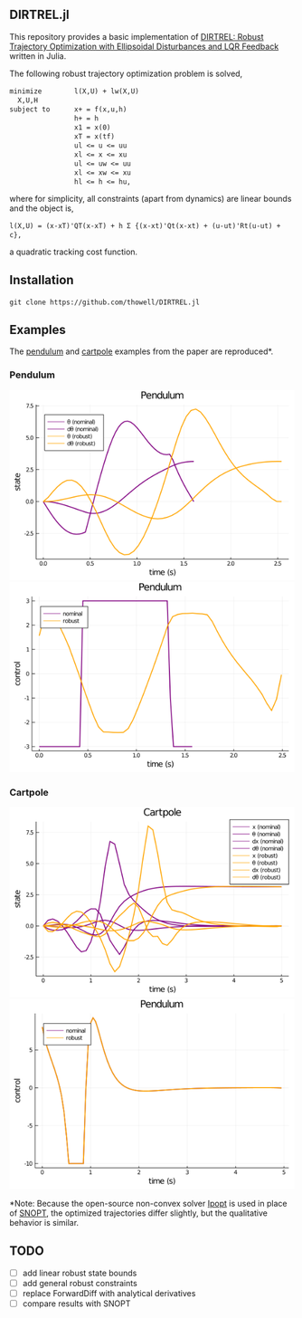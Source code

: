 ## DIRTREL.jl

This repository provides a basic implementation of [DIRTREL: Robust Trajectory Optimization with Ellipsoidal Disturbances and LQR Feedback](https://agile.seas.harvard.edu/files/agile/files/dirtrel.pdf) written in Julia.

The following robust trajectory optimization problem is solved,
```
minimize        l(X,U) + lw(X,U)
  X,U,H
subject to      x+ = f(x,u,h)
                h+ = h
                x1 = x(0)
                xT = x(tf)
                ul <= u <= uu
                xl <= x <= xu
                ul <= uw <= uu
                xl <= xw <= xu
                hl <= h <= hu,             
```
where for simplicity, all constraints (apart from dynamics) are linear bounds
and the object is,
```
l(X,U) = (x-xT)'QT(x-xT) + h Σ {(x-xt)'Qt(x-xt) + (u-ut)'Rt(u-ut) + c},
```
a quadratic tracking cost function.

## Installation
```code
git clone https://github.com/thowell/DIRTREL.jl
```

## Examples
The [pendulum](https://github.com/thowell/DIRTREL.jl/blob/master/examples/pendulum_robust.jl) and [cartpole](https://github.com/thowell/DIRTREL.jl/blob/master/examples/cartpole_robust.jl) examples from the paper are reproduced*.

### Pendulum
![](examples/results/pendulum_state.png)
![](examples/results/pendulum_control.png)

### Cartpole
![](examples/results/cartpole_state.png)
![](examples/results/cartpole_control.png)

*Note: Because the open-source non-convex solver [Ipopt](https://github.com/coin-or/Ipopt) is used in place of [SNOPT](https://web.stanford.edu/group/SOL/snopt.htm), the optimized trajectories differ slightly, but the qualitative behavior is similar.

## TODO
- [ ] add linear robust state bounds
- [ ] add general robust constraints
- [ ] replace ForwardDiff with analytical derivatives
- [ ] compare results with SNOPT
